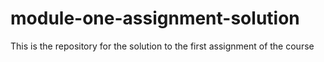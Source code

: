 # module-one-assignment-solution
This is the repository for the solution to the first assignment of the course
